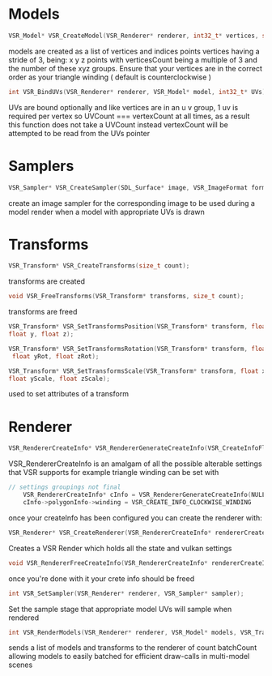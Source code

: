 
# Models
```c
VSR_Model* VSR_CreateModel(VSR_Renderer* renderer, int32_t* vertices, size_t vertiexCount, int32_t* indices, size_t indexCount);
```
models are created as a list of vertices and indices points
vertices having a stride of 3, being: x y z points with verticesCount being a multiple of 3 and the number of these xyz groups.
Ensure that your vertices are in the correct order as your triangle winding ( default is counterclockwise )
```c
int VSR_BindUVs(VSR_Renderer* renderer, VSR_Model* model, int32_t* UVs);
```
UVs are bound optionally and like vertices are in an u v group, 1 uv is 
required per vertex so UVCount === vertexCount at all times, as a result this function does not take a UVCount instead vertexCount will be attempted to be read from the UVs pointer

# Samplers
```c
VSR_Sampler* VSR_CreateSampler(SDL_Surface* image, VSR_ImageFormat format, VSR_SamplerFlags flags);
```
create an image sampler for the corresponding image to be used during a 
model render when a model with appropriate UVs is drawn

# Transforms
```c
VSR_Transform* VSR_CreateTransforms(size_t count);
```
transforms are created

```c
void VSR_FreeTransforms(VSR_Transform* transforms, size_t count);
```
transforms are freed

```c
VSR_Transform* VSR_SetTransformsPosition(VSR_Transform* transform, float x, 
float y, float z);
```
```c
VSR_Transform* VSR_SetTransformsRotation(VSR_Transform* transform, float xRot,
 float yRot, float zRot);
```
```c
VSR_Transform* VSR_SetTransformsScale(VSR_Transform* transform, float xScale, 
float yScale, float zScale);
```
used to set attributes of a transform

# Renderer
```c
VSR_RendererCreateInfo* VSR_RendererGenerateCreateInfo(VSR_CreateInfoFlags flags);
```
VSR_RendererCreateInfo is an amalgam of all the possible alterable settings that VSR supports
for example triangle winding can be set with
```c
// settings groupings not final
	VSR_RendererCreateInfo* cInfo = VSR_RendererGenerateCreateInfo(NULL);
	cInfo->polygonInfo->winding = VSR_CREATE_INFO_CLOCKWISE_WINDING
```
once your createInfo has been configured you can create the renderer with:
 ```c
VSR_Renderer* VSR_CreateRenderer(VSR_RendererCreateInfo* rendererCreateInfo);
```
Creates a VSR Render which holds all the state and vulkan settings
```c
void VSR_RendererFreeCreateInfo(VSR_RendererCreateInfo* rendererCreateInfo);
```
once you're done with it your crete info should be freed
```c
int VSR_SetSampler(VSR_Renderer* renderer, VSR_Sampler* sampler);
```
Set the sample stage that appropriate model UVs will sample when rendered
```c
int VSR_RenderModels(VSR_Renderer* renderer, VSR_Model* models, VSR_Transform* transforms, size_t batchCount);
```
sends a list of models and transforms to the renderer of count batchCount 
allowing models to easily batched for efficient draw-calls in multi-model scenes
